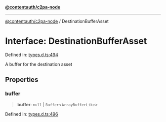 [**@contentauth/c2pa-node**](../README.md)

***

[@contentauth/c2pa-node](../README.md) / DestinationBufferAsset

# Interface: DestinationBufferAsset

Defined in: [types.d.ts:494](https://github.com/contentauth/c2pa-node-v2/blob/8bb2490bb1f0c6c00c0930669451a7750cccfebc/js-src/types.d.ts#L494)

A buffer for the destination asset

## Properties

### buffer

> **buffer**: `null` \| `Buffer`\<`ArrayBufferLike`\>

Defined in: [types.d.ts:496](https://github.com/contentauth/c2pa-node-v2/blob/8bb2490bb1f0c6c00c0930669451a7750cccfebc/js-src/types.d.ts#L496)
